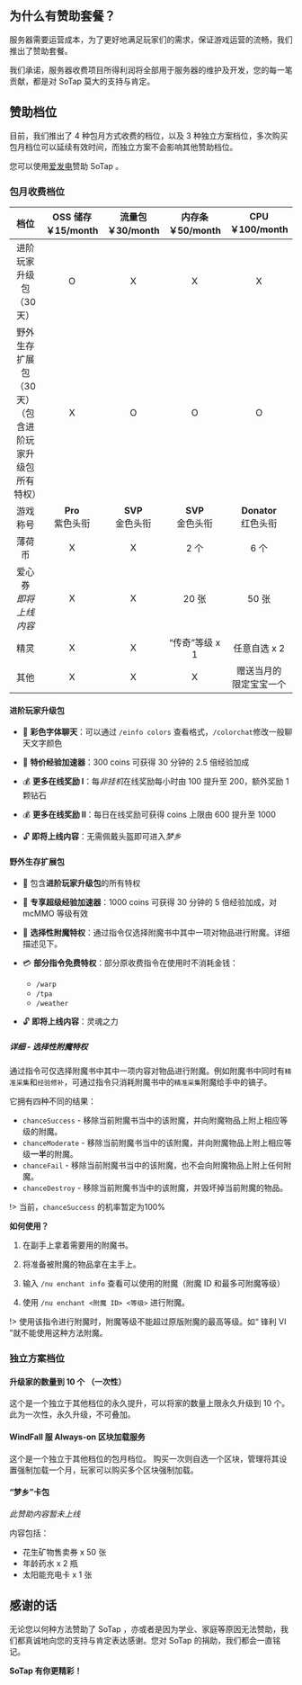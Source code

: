 ## 为什么有赞助套餐？
服务器需要运营成本，为了更好地满足玩家们的需求，保证游戏运营的流畅，我们推出了赞助套餐。

我们承诺，服务器收费项目所得利润将全部用于服务器的维护及开发，您的每一笔贡献，都是对 SoTap 莫大的支持与肯定。

## 赞助档位
目前，我们推出了 4 种包月方式收费的档位，以及 3 种独立方案档位，多次购买包月档位可以延续有效时间，而独立方案不会影响其他赞助档位。

您可以使用[爱发电](https://afdian.net/@sotap)赞助 SoTap 。

### 包月收费档位

| **档位** | OSS 储存<br>**￥15/month** | 流量包<br>**￥30/month** | 内存条<br>**￥50/month** | CPU<br>**￥100/month** |
| :-: | :-: | :-: | :-: | :-: |
| 进阶玩家升级包（30天） | O | X | X | X | 
| 野外生存扩展包（30天）<br>（包含进阶玩家升级包所有特权） | X | O | O | O | 
| 游戏称号 | **Pro** <br>紫色头衔 | **SVP** <br>金色头衔 | **SVP** <br>金色头衔 | **Donator** <br>红色头衔 |
| 薄荷币 | X | X | 2 个 | 6 个 |
| 爱心券<br>*即将上线内容* | X | X | 20 张 | 50 张 |
| 精灵 | X | X | “传奇”等级 x 1 | 任意自选 x 2 |
| 其他 | X | X | X | 赠送当月的<br>限定宝宝一个 |

#### 进阶玩家升级包
- 💬 **彩色字体聊天**：可以通过 `/einfo colors` 查看格式，`/colorchat`修改一般聊天文字颜色

- 💪 **特价经验加速器**：300 coins 可获得 30 分钟的 2.5 倍经验加成

- 💰 **更多在线奖励 I**：每*非挂机*在线奖励每小时由 100 提升至 200，额外奖励 1 颗钻石

- 💰 **更多在线奖励 II**：每日在线奖励可获得 coins 上限由 600 提升至 1000

- 🔓 **即将上线内容**：无需佩戴头盔即可进入*梦乡* 

#### 野外生存扩展包 
- 🎁 包含**进阶玩家升级包**的所有特权

- 💪 **专享超级经验加速器**：1000 coins 可获得 30 分钟的 5 倍经验加成，对 mcMMO 等级有效

- 📏 **选择性附魔特权**：通过指令仅选择附魔书中其中一项对物品进行附魔。详细描述见下。
 
- 💳 **部分指令免费特权**：部分原收费指令在使用时不消耗金钱：
    - `/warp`
    - `/tpa`
    - `/weather`

- 🔓 **即将上线内容**：灵魂之力

##### 详细 - 选择性附魔特权
通过指令可仅选择附魔书中其中一项内容对物品进行附魔。例如附魔书中同时有`精准采集`和`经验修补`，可通过指令只消耗附魔书中的`精准采集`附魔给手中的镐子。

它拥有四种不同的结果：

- `chanceSuccess` - 移除当前附魔书当中的该附魔，并向附魔物品上附上相应等级的附魔。
- `chanceModerate` - 移除当前附魔书当中的该附魔，并向附魔物品上附上相应等级**一半**的附魔。
- `chanceFail` - 移除当前附魔书当中的该附魔，也不会向附魔物品上附上任何附魔。
- `chanceDestroy` - 移除当前附魔书当中的该附魔，并毁坏掉当前附魔的物品。

!> 当前，`chanceSuccess` 的机率暂定为100%

**如何使用？**
1. 在副手上拿着需要用的附魔书。

2. 将准备被附魔的物品拿在主手上。

3. 输入 `/nu enchant info` 查看可以使用的附魔（附魔 ID 和最多可附魔等级）

4. 使用 `/nu enchant <附魔 ID> <等级>` 进行附魔。

!> 使用该指令进行附魔时，附魔等级不能超过原版附魔的最高等级。如“ 锋利 VI ”就不能使用这种方法附魔。


### 独立方案档位

#### 升级家的数量到 10 个 （一次性）
这个是一个独立于其他档位的永久提升，可以将家的数量上限永久升级到 10 个。
此为一次性，永久升级，不可叠加。

#### WindFall 服 Always-on 区块加载服务
这个是一个独立于其他档位的包月档位。
购买一次则自选一个区块，管理将其设置强制加载一个月，玩家可以购买多个区块强制加载。

#### “梦乡”卡包
*此赞助内容暂未上线*

内容包括：
- 花生矿物售卖券 x 50 张
- 年龄药水 x 2 瓶
- 太阳能充电卡 x 1 张

## 感谢的话

无论您以何种方法赞助了 SoTap ，亦或者是因为学业、家庭等原因无法赞助，我们都真诚地向您的支持与肯定表达感谢。您对 SoTap 的捐助，我们都会一直铭记。


**SoTap 有你更精彩！**
